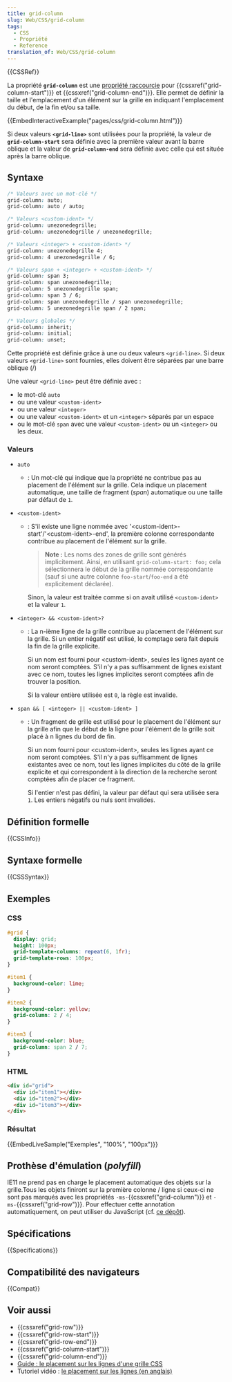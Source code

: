 ```yaml
---
title: grid-column
slug: Web/CSS/grid-column
tags:
  - CSS
  - Propriété
  - Reference
translation_of: Web/CSS/grid-column
---
```


{{CSSRef}}

La propriété **`grid-column`** est une [propriété raccourcie](/fr/docs/Web/CSS/Propriétés_raccourcies) pour {{cssxref("grid-column-start")}} et {{cssxref("grid-column-end")}}. Elle permet de définir la taille et l'emplacement d'un élément sur la grille en indiquant l'emplacement du début, de la fin et/ou sa taille.

{{EmbedInteractiveExample("pages/css/grid-column.html")}}

Si deux valeurs **`<grid-line>`** sont utilisées pour la propriété, la valeur de **`grid-column-start`** sera définie avec la première valeur avant la barre oblique et la valeur de **`grid-column-end`** sera définie avec celle qui est située après la barre oblique.

## Syntaxe

```css
/* Valeurs avec un mot-clé */
grid-column: auto;
grid-column: auto / auto;

/* Valeurs <custom-ident> */
grid-column: unezonedegrille;
grid-column: unezonedegrille / unezonedegrille;

/* Valeurs <integer> + <custom-ident> */
grid-column: unezonedegrille 4;
grid-column: 4 unezonedegrille / 6;

/* Valeurs span + <integer> + <custom-ident> */
grid-column: span 3;
grid-column: span unezonedegrille;
grid-column: 5 unezonedegrille span;
grid-column: span 3 / 6;
grid-column: span unezonedegrille / span unezonedegrille;
grid-column: 5 unezonedegrille span / 2 span;

/* Valeurs globales */
grid-column: inherit;
grid-column: initial;
grid-column: unset;
```

Cette propriété est définie grâce à une ou deux valeurs `<grid-line>`. Si deux valeurs `<grid-line>` sont fournies, elles doivent être séparées par une barre oblique (/)

Une valeur `<grid-line>` peut être définie avec :

- le mot-clé `auto`
- ou une valeur `<custom-ident>`
- ou une valeur `<integer>`
- ou une valeur `<custom-ident>` et un `<integer>` séparés par un espace
- ou le mot-clé `span` avec une valeur `<custom-ident>` ou un `<integer>` ou les deux.

### Valeurs

- `auto`
  - : Un mot-clé qui indique que la propriété ne contribue pas au placement de l'élément sur la grille. Cela indique un placement automatique, une taille de fragment (_span_) automatique ou une taille par défaut de `1`.
- `<custom-ident>`

  - : S'il existe une ligne nommée avec '\<custom-ident>-start'/'\<custom-ident>-end', la première colonne correspondante contribue au placement de l'élément sur la grille.

    > **Note :** Les noms des zones de grille sont générés implicitement. Ainsi, en utilisant `grid-column-start: foo;` cela sélectionnera le début de la grille nommée correspondante (sauf si une autre colonne `foo-start`/`foo-end` a été explicitement déclarée).

    Sinon, la valeur est traitée comme si on avait utilisé `<custom-ident>` et la valeur `1`.

- `<integer> && <custom-ident>?`

  - : La n-ième ligne de la grille contribue au placement de l'élément sur la grille. Si un entier négatif est utilisé, le comptage sera fait depuis la fin de la grille explicite.

    Si un nom est fourni pour \<custom-ident>, seules les lignes ayant ce nom seront comptées. S'il n'y a pas suffisamment de lignes existant avec ce nom, toutes les lignes implicites seront comptées afin de trouver la position.

    Si la valeur entière utilisée est `0`, la règle est invalide.

- `span && [ <integer> || <custom-ident> ]`

  - : Un fragment de grille est utilisé pour le placement de l'élément sur la grille afin que le début de la ligne pour l'élément de la grille soit placé à n lignes du bord de fin.

    Si un nom fourni pour \<custom-ident>, seules les lignes ayant ce nom seront comptées. S'il n'y a pas suffisamment de lignes existantes avec ce nom, tout les lignes implicites du côté de la grille explicite et qui correspondent à la direction de la recherche seront comptées afin de placer ce fragment.

    Si l'entier n'est pas défini, la valeur par défaut qui sera utilisée sera `1`. Les entiers négatifs ou nuls sont invalides.

## Définition formelle

{{CSSInfo}}

## Syntaxe formelle

{{CSSSyntax}}

## Exemples

### CSS

```css
#grid {
  display: grid;
  height: 100px;
  grid-template-columns: repeat(6, 1fr);
  grid-template-rows: 100px;
}

#item1 {
  background-color: lime;
}

#item2 {
  background-color: yellow;
  grid-column: 2 / 4;
}

#item3 {
  background-color: blue;
  grid-column: span 2 / 7;
}
```

### HTML

```html
<div id="grid">
  <div id="item1"></div>
  <div id="item2"></div>
  <div id="item3"></div>
</div>
```

### Résultat

{{EmbedLiveSample("Exemples", "100%", "100px")}}

## Prothèse d'émulation (_polyfill_)

IE11 ne prend pas en charge le placement automatique des objets sur la grille.Tous les objets finiront sur la première colonne / ligne si ceux-ci ne sont pas marqués avec les propriétés `-ms-`{{cssxref("grid-column")}} et `-ms-`{{cssxref("grid-row")}}. Pour effectuer cette annotation automatiquement, on peut utiliser du JavaScript (cf. [ce dépôt](https://github.com/motine/css_grid_annotator)).

## Spécifications

{{Specifications}}

## Compatibilité des navigateurs

{{Compat}}

## Voir aussi

- {{cssxref("grid-row")}}
- {{cssxref("grid-row-start")}}
- {{cssxref("grid-row-end")}}
- {{cssxref("grid-column-start")}}
- {{cssxref("grid-column-end")}}
- [Guide : le placement sur les lignes d'une grille CSS](/fr/docs/Web/CSS/CSS_Grid_Layout/Line-based_Placement_with_CSS_Grid)
- Tutoriel vidéo : [le placement sur les lignes (en anglais)](https://gridbyexample.com/video/series-line-based-placement/)

